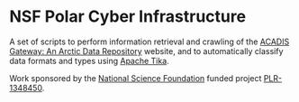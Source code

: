 NSF Polar Cyber Infrastructure
=========
A set of scripts to perform information retrieval and crawling of the 
[ACADIS Gateway: An Arctic Data Repository](https://www.aoncadis.org/home.htm) 
website, and to automatically classify data formats and types using
[Apache Tika](http://tika.apache.org/).

Work sponsored by the [National Science Foundation](http://www.nsf.gov/) 
funded project [PLR-1348450](http://www.nsf.gov/awardsearch/showAward?AWD_ID=1348450&HistoricalAwards=false).
